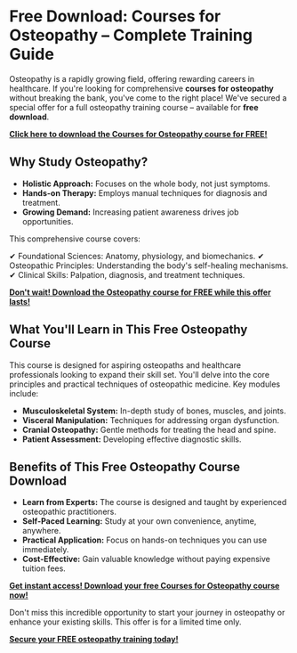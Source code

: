 # Free Download: Courses for Osteopathy – Complete Training Guide

Osteopathy is a rapidly growing field, offering rewarding careers in healthcare. If you're looking for comprehensive **courses for osteopathy** without breaking the bank, you've come to the right place! We've secured a special offer for a full osteopathy training course – available for **free download**.

[**Click here to download the Courses for Osteopathy course for FREE!**](https://udemywork.com/courses-for-osteopathy)

## Why Study Osteopathy?

*   **Holistic Approach:** Focuses on the whole body, not just symptoms.
*   **Hands-on Therapy:** Employs manual techniques for diagnosis and treatment.
*   **Growing Demand:** Increasing patient awareness drives job opportunities.

This comprehensive course covers:

✔ Foundational Sciences: Anatomy, physiology, and biomechanics.
✔ Osteopathic Principles: Understanding the body's self-healing mechanisms.
✔ Clinical Skills: Palpation, diagnosis, and treatment techniques.

[**Don't wait! Download the Osteopathy course for FREE while this offer lasts!**](https://udemywork.com/courses-for-osteopathy)

## What You'll Learn in This Free Osteopathy Course

This course is designed for aspiring osteopaths and healthcare professionals looking to expand their skill set. You'll delve into the core principles and practical techniques of osteopathic medicine. Key modules include:

*   **Musculoskeletal System:** In-depth study of bones, muscles, and joints.
*   **Visceral Manipulation:** Techniques for addressing organ dysfunction.
*   **Cranial Osteopathy:** Gentle methods for treating the head and spine.
*   **Patient Assessment:** Developing effective diagnostic skills.

## Benefits of This Free Osteopathy Course Download

*   **Learn from Experts:** The course is designed and taught by experienced osteopathic practitioners.
*   **Self-Paced Learning:** Study at your own convenience, anytime, anywhere.
*   **Practical Application:** Focus on hands-on techniques you can use immediately.
*   **Cost-Effective:** Gain valuable knowledge without paying expensive tuition fees.

[**Get instant access! Download your free Courses for Osteopathy course now!**](https://udemywork.com/courses-for-osteopathy)

Don't miss this incredible opportunity to start your journey in osteopathy or enhance your existing skills. This offer is for a limited time only.

**[Secure your FREE osteopathy training today!](https://udemywork.com/courses-for-osteopathy)**
